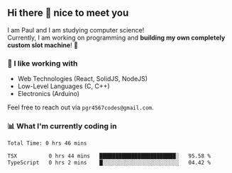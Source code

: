 ## Hi there 👋 nice to meet you

I am Paul and I am studying computer science!  
Currently, I am working on programming and **building my own completely custom slot machine**! 🎰

### 🔭 I like working with
- Web Technologies (React, SolidJS, NodeJS)
- Low-Level Languages (C, C++)
- Electronics (Arduino)

Feel free to reach out via `pgr4567codes@gmail.com`.

### 📊 What I'm currently coding in
<!--START_SECTION:waka-->

```txt
Total Time: 0 hrs 46 mins

TSX          0 hrs 44 mins   ████████████████████████░   95.58 %
TypeScript   0 hrs 2 mins    █░░░░░░░░░░░░░░░░░░░░░░░░   04.42 %
```

<!--END_SECTION:waka-->
